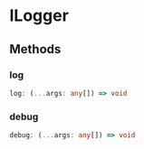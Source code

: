 # ILogger

## Methods

### log

```ts
log: (...args: any[]) => void
```

### debug

```ts
debug: (...args: any[]) => void
```
